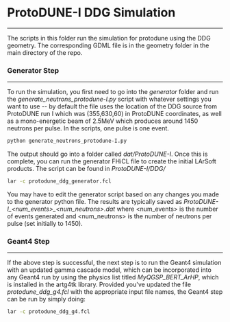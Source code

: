 # ProtoDUNE-I DDG Simulation
----------------------------

The scripts in this folder run the simulation for protodune using the DDG geometry.  The corresponding GDML file is in the geometry folder in the main directory of the repo.

### Generator Step
------------------

To run the simulation, you first need to go into the *generator* folder and run the *generate_neutrons_protodune-I.py* script with whatever settings you want to use -- by default the file uses the location of the DDG source from ProtoDUNE run I which was (355,630,60) in ProtoDUNE coordinates, as well as a mono-energetic beam of 2.5MeV which produces around 1450 neutrons per pulse.  In the scripts, one pulse is one event.

```bash
python generate_neutrons_protodune-I.py
```

The output should go into a folder called *dat/ProtoDUNE-I*.  Once this is complete, you can run the generator FHiCL file to create the initial LArSoft products.  The script can be found in *ProtoDUNE-I/DDG/*

```bash
lar -c protodune_ddg_generator.fcl
```

You may have to edit the generator script based on any changes you made to the generator python file.  The results are typically saved as *ProtoDUNE-I_<num_events>_<num_neutrons>.dat* where <num_events> is the number of events generated and <num_neutrons> is the number of neutrons per pulse (set initially to 1450).

### Geant4 Step
---------------

If the above step is successful, the next step is to run the Geant4 simulation with an updated gamma cascade model, which can be incorporated into any Geant4 run by using the physics list titled *MyQGSP_BERT_ArHP*, which is installed in the artg4tk library.  Provided you've updated the file *protodune_ddg_g4.fcl* with the appropriate input file names, the Geant4 step can be run by simply doing:

```bash
lar -c protodune_ddg_g4.fcl
```
